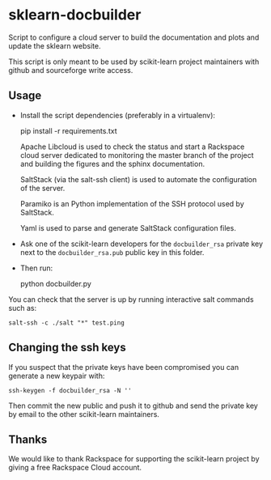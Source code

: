 sklearn-docbuilder
==================

Script to configure a cloud server to build the documentation and plots and
update the sklearn website.

This script is only meant to be used by scikit-learn project maintainers with
github and sourceforge write access.


Usage
-----

- Install the script dependencies (preferably in a virtualenv):

    pip install -r requirements.txt

  Apache Libcloud is used to check the status and start a Rackspace cloud
  server dedicated to monitoring the master branch of the project and building
  the figures and the sphinx documentation.

  SaltStack (via the salt-ssh client) is used to automate the configuration of
  the server.

  Paramiko is an Python implementation of the SSH protocol used by SaltStack.

  Yaml is used to parse and generate SaltStack configuration files.

- Ask one of the scikit-learn developers for the `docbuilder_rsa` private key
  next to the `docbuilder_rsa.pub` public key in this folder.

- Then run:

    python docbuilder.py


You can check that the server is up by running interactive salt commands such
as:

    salt-ssh -c ./salt "*" test.ping


Changing the ssh keys
---------------------

If you suspect that the private keys have been compromised you can generate
a new keypair with:

    ssh-keygen -f docbuilder_rsa -N ''

Then commit the new public and push it to github and send the private key by
email to the other scikit-learn maintainers.


Thanks
------

We would like to thank Rackspace for supporting the scikit-learn project by
giving a free Rackspace Cloud account.
